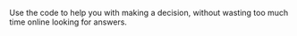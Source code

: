 Use the code to help you with making a decision, without wasting too much time online looking for answers.
